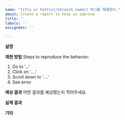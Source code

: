 ```yaml
---
name: "[{fix or hotfix}/{branch_name}] 버그를 해결한다."
about: Create a report to help us improve
title: ''
labels: ''
assignees: ''

---
```


**설명**


**재현 방법**
Steps to reproduce the behavior:
1. Go to '...'
2. Click on '....'
3. Scroll down to '....'
4. See error

**예상 결과**
어떤 결과를 예상했는지 적어주세요. 

**실제 결과**


**기타**
